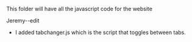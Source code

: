 This folder will have all the javascript code for the website

Jeremy--edit
<ul>
  <li>I added tabchanger.js which is the script that toggles between tabs.</li>
</ul>
